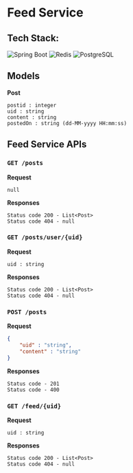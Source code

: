 # Feed Service

## Tech Stack:
![Spring Boot](https://img.shields.io/badge/-SPRING%20BOOT-6DB33F?logo=spring&logoColor=white&style=for-the-badge)
![Redis](https://img.shields.io/badge/-REDIS-FF0000?logo=redis&logoColor=white&style=for-the-badge)
![PostgreSQL](https://img.shields.io/badge/-POSTGRESQL-336791?logo=postgresql&logoColor=white&style=for-the-badge)

## Models

**Post**
```
postid : integer
uid : string
content : string
postedOn : string (dd-MM-yyyy HH:mm:ss)
```

## Feed Service APIs

### `GET /posts`

**Request**
```
null
```

**Responses**
```
Status code 200 - List<Post>
Status code 404 - null
```

### `GET /posts/user/{uid}`

**Request**
```
uid : string
```

**Responses**
```
Status code 200 - List<Post>
Status code 404 - null
```

### `POST /posts`

**Request**
```json
{
    "uid" : "string",
    "content" : "string"
}
```

**Responses**
```
Status code - 201
Status code - 400
```

### `GET /feed/{uid}`

**Request**
```
uid : string
```

**Responses**
```
Status code 200 - List<Post>
Status code 404 - null
```